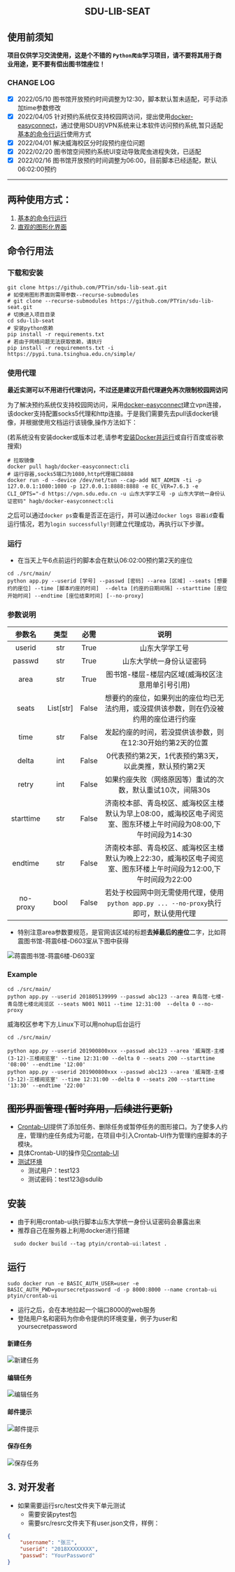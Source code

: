 <h2 align="center">SDU-LIB-SEAT</h2>

## 使用前须知

**项目仅供学习交流使用，这是个不错的 `Python爬虫`学习项目，请不要将其用于商业用途，更不要有偿出图书馆座位！**

### CHANGE LOG
- [x] 2022/05/10 图书馆开放预约时间调整为12:30，脚本默认暂未适配，可手动添加time参数修改
- [x] 2022/04/05 针对预约系统仅支持校园网访问，提出使用[docker-easyconnect](https://github.com/Hagb/docker-easyconnect)，通过使用SDU的VPN系统来让本软件访问预约系统,暂只适配[基本的命令行运行](#命令行用法)使用方式
- [x] 2022/04/01 解决威海校区分时段预约座位问题
- [x] 2022/02/20 图书馆空间预约系统UI变动导致爬虫进程失效，已适配
- [x] 2022/02/16 图书馆开放预约时间调整为06:00，目前脚本已经适配，默认06:02:00预约

---

## 两种使用方式：
1. [基本的命令行运行](#命令行用法)
2. [直观的图形化界面](#图形界面管理)

## 命令行用法

### 下载和安装

```shell
git clone https://github.com/PTYin/sdu-lib-seat.git
# 如使用图形界面则需带参数--recurse-submodules
# git clone --recurse-submodules https://github.com/PTYin/sdu-lib-seat.git
# 切换进入项目目录
cd sdu-lib-seat
# 安装python依赖
pip install -r requirements.txt
# 若由于网络问题无法获取依赖，请执行
pip install -r requirements.txt -i https://pypi.tuna.tsinghua.edu.cn/simple/
```

### 使用代理

**最近实测可以不用进行代理访问，不过还是建议开启代理避免再次限制校园网访问**

为了解决预约系统仅支持校园网访问，采用[docker-easyconnect](https://github.com/Hagb/docker-easyconnect)建立vpn连接，该docker支持配置socks5代理和http连接。于是我们需要先去pull该docker镜像，并根据使用文档运行该镜像,操作方法如下：

(若系统没有安装docker或版本过老,请参考[安装Docker并运行](https://docs.docker.com/get-docker/)或自行百度或谷歌搜索)

```shell
# 拉取镜像
docker pull hagb/docker-easyconnect:cli
# 运行容器,socks5端口为1080,http代理端口8888
docker run -d --device /dev/net/tun --cap-add NET_ADMIN -ti -p 127.0.0.1:1080:1080 -p 127.0.0.1:8888:8888 -e EC_VER=7.6.3 -e CLI_OPTS="-d https://vpn.sdu.edu.cn -u 山东大学学工号 -p 山东大学统一身份认证密码" hagb/docker-easyconnect:cli
```

之后可以通过`docker ps`查看是否正在运行，并可以通过`docker logs 容器id`查看运行情况，若为`login successfully!`则建立代理成功，再执行以下步骤。

### 运行

- 在当天上午6点前运行的脚本会在默认06:02:00预约第2天的座位

```shell
cd ./src/main/
python app.py --userid [学号] --passwd [密码] --area [区域] --seats [想要约的座位] --time [脚本约座的时间]  --delta [约座的日期间隔] --starttime [座位开始时间] --endtime [座位结束时间] [--no-proxy]
```

### 参数说明

| 参数名 |   类型    | 必需  |                             说明                             |
| :----: | :-------: | :---: | :----------------------------------------------------------: |
| userid |    str    | True  |                        山东大学学工号                        |
| passwd |    str    | True  |                   山东大学统一身份认证密码                   |
|  area  |    str    | True  |                    图书馆-楼层-楼层内区域(威海校区注意用单引号引用)                    |
| seats  | List[str] | False | 想要约的座位，如果列出的座位均已无法约用，或没提供该参数，则在仍没被约用的座位进行约座 |
|  time  |    str    | False | 发起约座的时间，若没提供该参数，则在12:30开始约第2天的位置 |
| delta  |    int    | False |  0代表预约第2天，1代表预约第3天，以此类推，默认预约第2天 |
| retry  |    int    | False | 如果约座失败（网络原因等）重试的次数，默认重试10次，间隔30s  |
| starttime  |    str    | False | 济南校本部、青岛校区、威海校区主楼默认为早上08:00，威海校区电子阅览室、图东环楼上午时间段为08:00,下午时间段为14:30  |
| endtime  |    str    | False | 济南校本部、青岛校区、威海校区主楼默认为晚上22:30，威海校区电子阅览室、图东环楼上午时间段为12:00,下午时间段为22:00  |
| no-proxy | bool | False | 若处于校园网中则无需使用代理，使用`python app.py ... --no-proxy`执行即可，默认使用代理 |

- 特别注意area参数要规范，是官网该区域的标题**去掉最后的座位**二字，比如蒋震图书馆-蒋震6楼-D603室从下图中获得

![蒋震图书馆-蒋震6楼-D603室](doc/check-area-title.png)

### Example

```shell
cd ./src/main/
python app.py --userid 201805139999 --passwd abc123 --area 青岛馆-七楼-青岛馆七楼北阅览区 --seats N001 N011 --time 12:31:00  --delta 0 --no-proxy
```

威海校区参考下方,Linux下可以用nohup后台运行
```shell
cd ./src/main/

python app.py --userid 201900800xxx --passwd abc123 --area '威海馆-主楼(3-12)-三楼阅览室' --time 12:31:00 --delta 0 --seats 200 --starttime '08:00' --endtime '12:00'
python app.py --userid 201900800xxx --passwd abc123 --area '威海馆-主楼(3-12)-三楼阅览室' --time 12:31:00 --delta 0 --seats 200 --starttime '13:30' --endtime '22:00'

```

## ~~图形界面管理 (暂时弃用，后续进行更新)~~

- [Crontab-UI](https://github.com/alseambusher/crontab-ui)提供了添加任务、删除任务或暂停任务的图形接口。为了使多人约座，管理约座任务成为可能，在项目中引入Crontab-UI作为管理约座脚本的子模块。
- 具体Crontab-UI的操作见[Crontab-UI](crontab-ui/README.md)
- [测试环境](http://101.34.91.143:7000/)
  - 测试用户：test123
  - 测试密码：test123@sdulib

## 安装

- 由于利用crontab-ui执行脚本山东大学统一身份认证密码会暴露出来
- 推荐自己在服务器上利用docker进行搭建

```shell
  sudo docker build --tag ptyin/crontab-ui:latest .
```

## 运行
```shell
sudo docker run -e BASIC_AUTH_USER=user -e BASIC_AUTH_PWD=yoursecretpassword -d -p 8000:8000 --name crontab-ui ptyin/crontab-ui
```
- 运行之后，会在本地拉起一个端口8000的web服务
- 登陆用户名和密码为你命令提供的环境变量，例子为user和yoursecretpassword

#### 新建任务

![新建任务](doc/1.png)

#### 编辑任务

![编辑任务](doc/2.png)

#### 邮件提示

![邮件提示](doc/3.png)

#### 保存任务

![保存任务](doc/4.png)

## 3. 对开发者

- 如果需要运行src/test文件夹下单元测试
    - 需要安装pytest包
    - 需要src/resrc文件夹下有user.json文件，样例：
```json
{
    "username": "张三",
    "userid": "2018XXXXXXXX",
    "passwd": "YourPassword"
}
```
